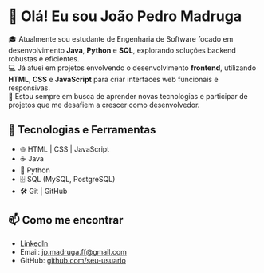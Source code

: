 # 👋 Olá! Eu sou João Pedro Madruga

🎓 Atualmente sou estudante de Engenharia de Software focado em desenvolvimento **Java**, **Python** e **SQL**, explorando soluções backend robustas e eficientes.  
💻 Já atuei em projetos envolvendo o desenvolvimento **frontend**, utilizando **HTML**, **CSS** e **JavaScript** para criar interfaces web funcionais e responsivas.  
🚀 Estou sempre em busca de aprender novas tecnologias e participar de projetos que me desafiem a crescer como desenvolvedor.

## 🧰 Tecnologias e Ferramentas
- 🌐 HTML | CSS | JavaScript
- ☕ Java
- 🐍 Python
- 🗄️ SQL (MySQL, PostgreSQL)
- 🛠️ Git | GitHub

## 📫 Como me encontrar
- [LinkedIn](www.linkedin.com/in/joão-pedro-madruga-0ba526196)  
- Email: jp.madruga.ff@gmail.com  
- GitHub: [github.com/seu-usuario]([https://github.com/seu-usuario](https://github.com/JPMadruga01))



